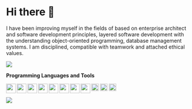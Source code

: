 # Hi there 🤙

I have been improving myself in the fields of based on enterprise architect and software development principles, layered software development with the understanding object-oriented programming, database management systems. I am disciplined, compatible with teamwork and attached ethical values.

<p align="left">
  <a target="_blank" href="https://www.linkedin.com/in/gurhantekoglu"><img src="https://img.shields.io/badge/linkedin-%230077B5.svg?&style=for-the-badge&logo=linkedin&logoColor=white"></a>
</p>

<b>Programming Languages and Tools</b>

<code><img height="20" src="https://www.mytoworld.com/wp-content/uploads/2020/11/pyhton-nedir.png"></code>
<code><img height="20" src="https://brandslogos.com/wp-content/uploads/images/large/java-logo-1.png"></code>
<code><img height="20" src="https://www.dariawan.com/media/images/tech-spring-boot.width-1024.png"></code>
<img align="left" width="26" src="https://www.erenalgan.com.tr/wp-content/uploads/2019/11/PHP-PNG-File.png">
<img align="left" width="26" src="https://upload.wikimedia.org/wikipedia/commons/thumb/9/99/Unofficial_JavaScript_logo_2.svg/480px-Unofficial_JavaScript_logo_2.svg.png">
<img align="left" width="26" src="https://upload.wikimedia.org/wikipedia/commons/thumb/4/47/React.svg/1200px-React.svg.png">
<img align="left" width="26" src="https://react.semantic-ui.com/logo.png">
<img align="left" width="26" src="https://www.digitalkure.com/wp-content/uploads/2019/01/bootstrap-1.png">
<img align="left" width="26" src="https://d1.awsstatic.com/asset-repository/products/amazon-rds/1024px-MySQL.ff87215b43fd7292af172e2a5d9b844217262571.png">
<img align="left" width="26" src="https://bbozkurt.files.wordpress.com/2012/02/1ab.png">
<img align="left" width="26" src="https://cdn.iconscout.com/icon/free/png-256/firebase-3521427-2944871.png">

<img align="center" src="https://i2.milimaj.com/i/milliyet/75/0x0/6066fe3486b247086c7c1f13.gif"/>
